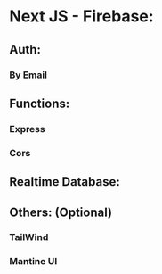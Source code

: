 # Next JS - Firebase:

## Auth:

### By Email

## Functions:

### Express

### Cors

## Realtime Database:

## Others: (Optional)

### TailWind

### Mantine UI
